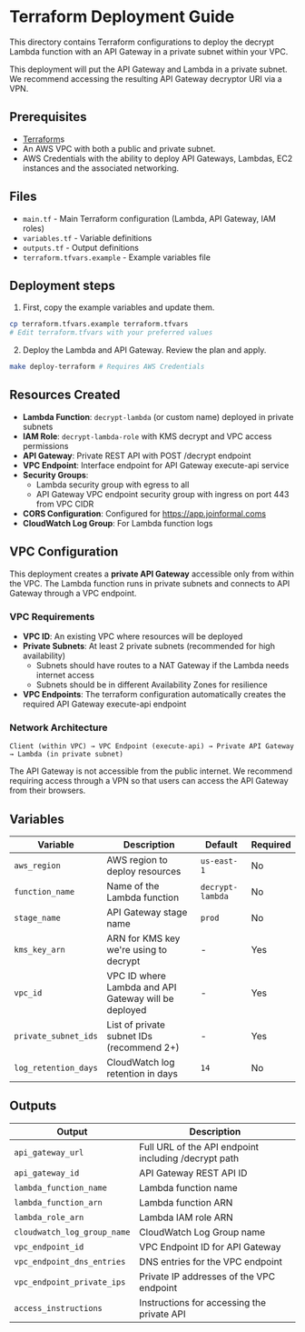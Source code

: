 # Terraform Deployment Guide

This directory contains Terraform configurations to deploy the decrypt Lambda function with an API Gateway in a private subnet within your VPC.

This deployment will put the API Gateway and Lambda in a private subnet. We recommend accessing the resulting API Gateway decryptor URI via a VPN.

## Prerequisites

- [Terraform](https://www.terraform.io/downloads.html)s
- An AWS VPC with both a public and private subnet.
- AWS Credentials with the ability to deploy API Gateways, Lambdas, EC2 instances and the associated networking.

## Files

- `main.tf` - Main Terraform configuration (Lambda, API Gateway, IAM roles)
- `variables.tf` - Variable definitions
- `outputs.tf` - Output definitions
- `terraform.tfvars.example` - Example variables file

## Deployment steps

1. First, copy the example variables and update them.

```bash
cp terraform.tfvars.example terraform.tfvars
# Edit terraform.tfvars with your preferred values
```

2. Deploy the Lambda and API Gateway. Review the plan and apply.

```bash
make deploy-terraform # Requires AWS Credentials
```
## Resources Created

- **Lambda Function**: `decrypt-lambda` (or custom name) deployed in private subnets
- **IAM Role**: `decrypt-lambda-role` with KMS decrypt and VPC access permissions
- **API Gateway**: Private REST API with POST /decrypt endpoint
- **VPC Endpoint**: Interface endpoint for API Gateway execute-api service
- **Security Groups**:
  - Lambda security group with egress to all
  - API Gateway VPC endpoint security group with ingress on port 443 from VPC CIDR
- **CORS Configuration**: Configured for https://app.joinformal.coms
- **CloudWatch Log Group**: For Lambda function logs

## VPC Configuration

This deployment creates a **private API Gateway** accessible only from within the VPC. The Lambda function runs in private subnets and connects to API Gateway through a VPC endpoint.

### VPC Requirements

- **VPC ID**: An existing VPC where resources will be deployed
- **Private Subnets**: At least 2 private subnets (recommended for high availability)
  - Subnets should have routes to a NAT Gateway if the Lambda needs internet access
  - Subnets should be in different Availability Zones for resilience
- **VPC Endpoints**: The terraform configuration automatically creates the required API Gateway execute-api endpoint

### Network Architecture

```
Client (within VPC) → VPC Endpoint (execute-api) → Private API Gateway → Lambda (in private subnet)
```

The API Gateway is not accessible from the public internet. We recommend requiring access through a VPN so that users can access the API Gateway from their browsers.

## Variables

| Variable | Description | Default | Required |
|----------|-------------|---------|----------|
| `aws_region` | AWS region to deploy resources | `us-east-1` | No |
| `function_name` | Name of the Lambda function | `decrypt-lambda` | No |
| `stage_name` | API Gateway stage name | `prod` | No |
| `kms_key_arn` | ARN for KMS key we're using to decrypt | - | Yes |
| `vpc_id` | VPC ID where Lambda and API Gateway will be deployed | - | Yes |
| `private_subnet_ids` | List of private subnet IDs (recommend 2+) | - | Yes |
| `log_retention_days` | CloudWatch log retention in days | `14` | No |

## Outputs

| Output | Description |
|--------|-------------|
| `api_gateway_url` | Full URL of the API endpoint including /decrypt path |
| `api_gateway_id` | API Gateway REST API ID |
| `lambda_function_name` | Lambda function name |
| `lambda_function_arn` | Lambda function ARN |
| `lambda_role_arn` | Lambda IAM role ARN |
| `cloudwatch_log_group_name` | CloudWatch Log Group name |
| `vpc_endpoint_id` | VPC Endpoint ID for API Gateway |
| `vpc_endpoint_dns_entries` | DNS entries for the VPC endpoint |
| `vpc_endpoint_private_ips` | Private IP addresses of the VPC endpoint|
| `access_instructions` | Instructions for accessing the private API |
